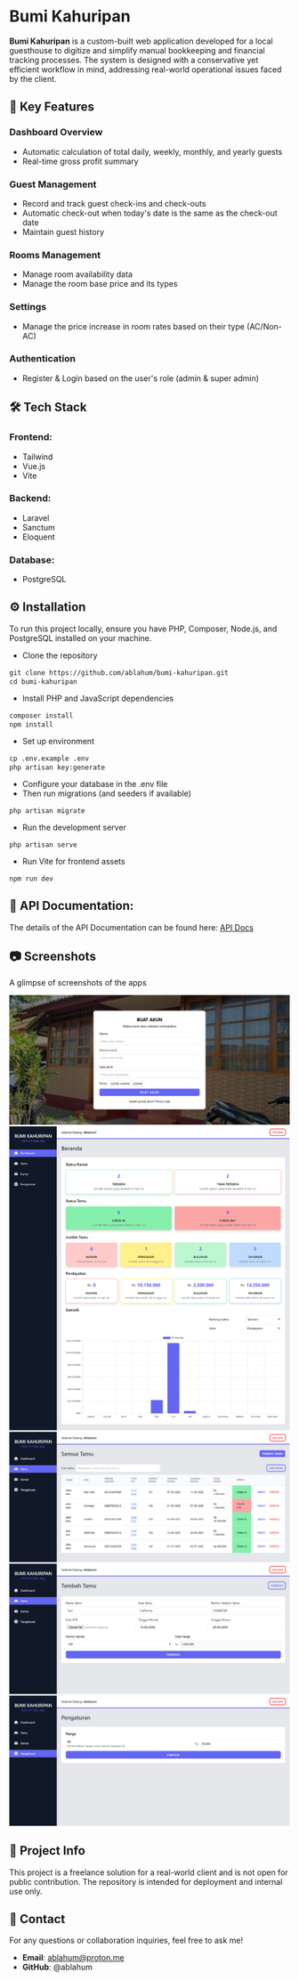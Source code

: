 # Bumi Kahuripan

**Bumi Kahuripan** is a custom-built web application developed for a local guesthouse to digitize and simplify manual bookkeeping and financial tracking processes. The system is designed with a conservative yet efficient workflow in mind, addressing real-world operational issues faced by the client.

## 🚀 Key Features

### Dashboard Overview

- Automatic calculation of total daily, weekly, monthly, and yearly guests
- Real-time gross profit summary

### Guest Management

- Record and track guest check-ins and check-outs
- Automatic check-out when today's date is the same as the check-out date
- Maintain guest history

### Rooms Management

- Manage room availability data
- Manage the room base price and its types

### Settings

- Manage the price increase in room rates based on their type (AC/Non-AC)

### Authentication

- Register & Login based on the user's role (admin & super admin)

## 🛠️ Tech Stack

### Frontend:

- Tailwind
- Vue.js
- Vite

### Backend:

- Laravel
- Sanctum
- Eloquent

### Database:

- PostgreSQL

## ⚙️ Installation

To run this project locally, ensure you have PHP, Composer, Node.js, and PostgreSQL installed on your machine.

- Clone the repository

```
git clone https://github.com/ablahum/bumi-kahuripan.git
cd bumi-kahuripan
```

- Install PHP and JavaScript dependencies

```
composer install
npm install
```

- Set up environment

```
cp .env.example .env
php artisan key:generate
```

- Configure your database in the .env file
- Then run migrations (and seeders if available)

```
php artisan migrate
```

- Run the development server

```
php artisan serve
```

- Run Vite for frontend assets

```
npm run dev
```

## 📝 API Documentation:

The details of the API Documentation can be found here: [API Docs](./API_DOCS.md)

## 📷 Screenshots

A glimpse of screenshots of the apps

![alt text](https://github.com/ablahum/bumi-kahuripan/blob/main/public/assets/register.png)
![alt text](https://github.com/ablahum/bumi-kahuripan/blob/main/public/assets/dashboard.png)
![alt text](https://github.com/ablahum/bumi-kahuripan/blob/main/public/assets/orders.png)
![alt text](https://github.com/ablahum/bumi-kahuripan/blob/main/public/assets/form.png)
![alt text](https://github.com/ablahum/bumi-kahuripan/blob/main/public/assets/settings.png)
<!-- upload photo here -->

## 📌 Project Info

This project is a freelance solution for a real-world client and is not open for public contribution. The repository is intended for deployment and internal use only.

## 📩 Contact

For any questions or collaboration inquiries, feel free to ask me!

- **Email**: ablahum@proton.me
- **GitHub**: @ablahum
